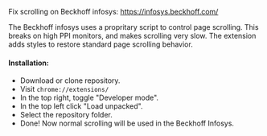 Fix scrolling on Beckhoff infosys: https://infosys.beckhoff.com/  

The Beckhoff infosys uses a propritary script to control page scrolling.  This breaks on high PPI monitors, and makes scrolling very slow.  The extension adds styles to restore standard page scrolling behavior.  

#### Installation:
- Download or clone repository.
- Visit `chrome://extensions/`
- In the top right, toggle "Developer mode".
- In the top left click "Load unpacked".
- Select the repository folder.
- Done!  Now normal scrolling will be used in the Beckhoff Infosys.
